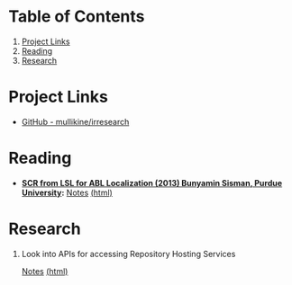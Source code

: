 
# Table of Contents

1.  [Project Links](#org7325b09)
2.  [Reading](#orge202f5f)
3.  [Research](#org56f959e)


<a id="org7325b09"></a>

# Project Links

-   [GitHub - mullikine/irresearch](https://github.com/mullikine/irresearch/)


<a id="orge202f5f"></a>

# Reading

-   **[SCR from LSL for ABL Localization (2013) Bunyamin Sisman, Purdue University](https://docs.lib.purdue.edu/open_access_dissertations/66/):** [Notes](Notes%20on%20SCR%20from%20LSL%20for%20ABL.md) [(html)](http://htmlpreview.github.com/?https://github.com/mullikine/irresearch/blob/master/Notes%20on%20SCR%20from%20LSL%20for%20ABL.html)


<a id="org56f959e"></a>

# Research

1.  Look into APIs for accessing Repository Hosting Services
    
    [Notes](Repository_Hosting_Services_research.md) [(html)](http://htmlpreview.github.com/?https://github.com/mullikine/irresearch/blob/master/Repository_Hosting_Services_research.html)


